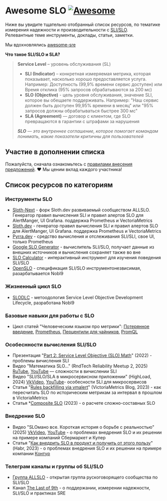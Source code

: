 # Awesome SLO  [![Awesome](https://cdn.rawgit.com/sindresorhus/awesome/d7305f38d29fed78fa85652e3a63e154dd8e8829/media/badge.svg)](https://github.com/sindresorhus/awesome)

Ниже вы увидите тщательно отобранный список ресурсов, по тематике измерения надежности и производительности с [SLI/SLO](https://sre.google/sre-book/service-level-objectives/).  
Релевантные теме инструменты, доклады, статьи, заметки.

Мы вдохновлялись [awesome-sre](https://github.com/dastergon/awesome-sre)

**Что такое SLI/SLO и SLA?**
> **Service Level** – уровень обслуживания (SL)  
> * **SLI (Indicator)** – конкретная измеряемая метрика, которая показывает, насколько хорошо предоставляется услуга. Например: Доступность (99,9% времени сервис доступен) или Время отклика (95% запросов обрабатываются за 200 мс)  
> * **SLO (Objective)** - цель уровня обслуживания, значение SLI, которое вы обещаете поддерживать.  Например: "Наш сервис должен быть доступен 99,95% времени в месяц" или "95% запросов должны обрабатываться быстрее 300 мс"
> * **SLA (Agreement)** — договор с клиентом, где SLO превращаются в гарантии с штрафами за нарушения
>   
> ***SLO** — это внутреннее соглашение, которое помогает командам понимать, какие показатели критичны для пользователей*

## Участие в дополнении списка

Пожалуйста, сначала ознакомьтесь с [правилами внесения предложений](CONTRIBUTING.md). ❤️ Мы ценим вклад каждого участника!

## Список ресурсов по категориям

### Инструменты SLO
* [Sloth-Next](https://github.com/ALLSLO-COMMUNITY/sloth-next) - форк Sloth.dev развиваемый сообществом ALLSLO. Генератор правил вычисления SLI и правил алертов SLO для AlertManger, UI Grafana. поддержка Prometheus и VectoriaMetrics
* [Sloth.dev](https://sloth.dev/) - генератор правил вычисления SLI и правил алертов SLO для AlertManger, UI Grafana. поддержка Prometheus и VectoriaMetrics
* [Pyrra.dev](https://github.com/pyrra-dev/pyrra) - средство вычисления и отслеживания SLI/SLI, свое UI, только Prometheus
* [Google SLO Generator](https://github.com/google/slo-generator) - вычислитель SLI/SLO, получает данные из внешних источников и вычисления сохраняет также во вне
* [SLO Calculator](https://slc.alexewerlof.com/) - интерактивный инструмент для изучения поведения SLI/SLO
* [OpenSLO](https://www.nobl9.com/community/openslo) - спецификация SLI/SLO инструментонезвисимая, разарбатывается Nobl9

### Жизненный цикл SLO
* [SLODLC](https://www.slodlc.com/) - метоодология Service Level Objective Development Lifecycle, разработана Nobl9

### Базовые навыки для работы с SLO

* Цикл статей "Человеческим языком про метрики": [Потерянное введение](https://habr.com/ru/companies/tochka/articles/683608/), [Prometheus](https://habr.com/ru/companies/tochka/articles/685636/), [Перцентили для чайников](https://habr.com/ru/companies/tochka/articles/690814/), [PromQL](https://habr.com/ru/companies/tochka/articles/693834/)

### Особеснности вычисления SLI/SLO
* Презентация "[Part 2: Service Level Objective (SLO) Math](https://hpe-developer-portal.s3.amazonaws.com/Part+2_Running+Reliable+systems_SLO+Math.pdf)" (2022) - проблемы вичисления SLI
* Видео "Математика SLO..." (RndTech Reliability Meetup 2, 2025) [RuTube](https://rutube.ru/video/af628e467852ddb365b11ae3b0ed964d/), [YouTube](https://www.youtube.com/watch?v=PhM5-U52fBE) — сложности в вичислении SLI
* Видео "SLI/SLO/SLA в микросервисном приложении" (HighLoad, 2024) [VkVideo](https://vkvideo.ru/video-152308462_456239797), [YouTube](https://youtu.be/h0aZ_QNMTxU)- особесности SLI для микросервисов
* Статья "[Rules backfilling via vmalert](https://victoriametrics.com/blog/rules-replay/)" (VictoriaMetrics Blog, 2023) - как пересчитать SLO по историческим метрикам за интервал в прошлом в VictoriaMetrics
* Статья *[Composite SLO](https://blog.alexewerlof.com/p/composite-slo) (2023) - о расчете сложно-составных SLO

### Внедрение SLO
* Видео "SLOмано все. Короткая история о борьбе с реальностью" (2025) [VkVideo](https://vk.com/video-179458361_456239083), [YouTube](https://www.youtube.com/watch?v=1QmTSIhhljs) - о проблемах внедрения SLO и их решении на примере компаний Сбермаркет и Купер
* Статья "[Как внедрить SLO в продукт и получить от этого пользу](https://habr.com/ru/companies/skbkontur/articles/739774/)" (Habr, 2023)  - о проблемах внедрения SLO и их решении на примере компании [Контур](https://kontur.ru/)

### Телеграм каналы и группы об SLI/SLO
* [Группа ALLSLO](https://t.me/allslo_ru) - открытая группа рускоговорящего сообщества по SLI/SLO
* Канал [The Last of 9th](https://t.me/r9yo11yp9e) - о поддержании, измерении надежности, SLI/SLO и практиках SRE
